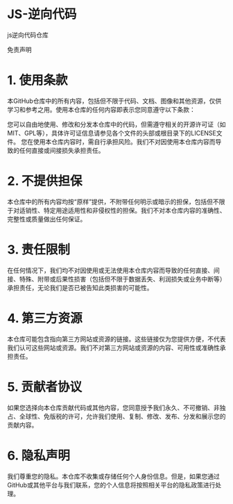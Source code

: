 # JS-逆向代码
js逆向代码仓库

免责声明
# 1. 使用条款
本GitHub仓库中的所有内容，包括但不限于代码、文档、图像和其他资源，仅供学习和参考之用。使用本仓库的任何内容即表示您同意遵守以下条款：

您可以自由地使用、修改和分发本仓库中的代码，但需遵守相关的开源许可证（如MIT、GPL等），具体许可证信息请参见各个文件的头部或根目录下的LICENSE文件。
您在使用本仓库内容时，需自行承担风险。我们不对因使用本仓库内容而导致的任何直接或间接损失承担责任。
# 2. 不提供担保
本仓库中的所有内容均按“原样”提供，不附带任何明示或暗示的担保，包括但不限于对适销性、特定用途适用性和非侵权性的担保。我们不对本仓库内容的准确性、完整性或质量做出任何保证。

# 3. 责任限制
在任何情况下，我们均不对因使用或无法使用本仓库内容而导致的任何直接、间接、特殊、附带或后果性损害（包括但不限于数据丢失、利润损失或业务中断等）承担责任，无论我们是否已被告知此类损害的可能性。

# 4. 第三方资源
本仓库可能包含指向第三方网站或资源的链接。这些链接仅为您提供方便，不代表我们认可这些网站或资源。我们不对第三方网站或资源的内容、可用性或准确性承担责任。

# 5. 贡献者协议
如果您选择向本仓库贡献代码或其他内容，您同意授予我们永久、不可撤销、非独占、全球性、免版税的许可，允许我们使用、复制、修改、发布、分发和展示您的贡献内容。

# 6. 隐私声明
我们尊重您的隐私。本仓库不收集或存储任何个人身份信息。但是，如果您通过GitHub或其他平台与我们联系，您的个人信息将按照相关平台的隐私政策进行处理。
